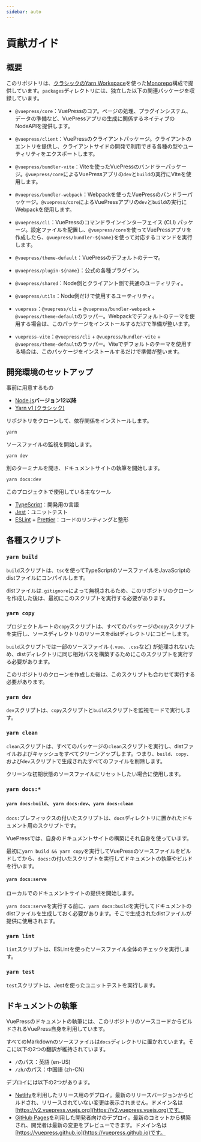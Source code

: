 ```yaml
---
sidebar: auto
---
```


# 貢献ガイド

## 概要

このリポジトリは、[クラシックのYarn Workspace](https://classic.yarnpkg.com/en/docs/workspaces)を使った[Monorepo](https://en.wikipedia.org/wiki/Monorepo)構成で提供しています。`packages`ディレクトリには、独立した以下の関連パッケージを収録しています。

- `@vuepress/core`：VuePressのコア。ページの処理、プラグインシステム、データの準備など、VuePressアプリの生成に関係するネイティブのNodeAPIを提供します。

- `@vuepress/client`：VuePressのクライアントパッケージ。クライアントのエントリを提供し、クライアントサイドの開発で利用できる各種の型やユーティリティをエクスポートします。

- `@vuepress/bundler-vite`：Viteを使ったVuePressのバンドラーパッケージ。`@vuepress/core`によるVuePressアプリの`dev`と`build`の実行にViteを使用します。

- `@vuepress/bundler-webpack`：Webpackを使ったVuePressのバンドラーパッケージ。`@vuepress/core`によるVuePressアプリの`dev`と`build`の実行にWebpackを使用します。

- `@vuepress/cli`：VuePressのコマンドラインインターフェイス (CLI) パッケージ。設定ファイルを配置し、`@vuepress/core`を使ってVuePressアプリを作成したら、`@vuepress/bundler-${name}`を使って対応するコマンドを実行します。

- `@vuepress/theme-default`：VuePressのデフォルトのテーマ。

- `@vuepress/plugin-${name}`：公式の各種プラグイン。

- `@vuepress/shared`：Node側とクライアント側で共通のユーティリティ。

- `@vuepress/utils`：Node側だけで使用するユーティリティ。

- `vuepress`：`@vuepress/cli` + `@vuepress/bundler-webpack` + `@vuepress/theme-default`のラッパー。Webpackでデフォルトのテーマを使用する場合は、このパッケージをインストールするだけで準備が整います。

- `vuepress-vite`：`@vuepress/cli` + `@vuepress/bundler-vite` + `@vuepress/theme-default`のラッパー。Viteでデフォルトのテーマを使用する場合は、このパッケージをインストールするだけで準備が整います。

## 開発環境のセットアップ

事前に用意するもの

- [Node.js](http://nodejs.org)**バージョン12以降**
- [Yarn v1 (クラシック)](https://classic.yarnpkg.com/en/docs/install)

リポジトリをクローンして、依存関係をインストールします。

```bash
yarn
```

ソースファイルの監視を開始します。

```bash
yarn dev
```

別のターミナルを開き、ドキュメントサイトの執筆を開始します。

```bash
yarn docs:dev
```

このプロジェクトで使用している主なツール

- [TypeScript](https://www.typescriptlang.org/)：開発用の言語
- [Jest](https://jestjs.io/)：ユニットテスト
- [ESLint](https://eslint.org/) + [Prettier](https://prettier.io/)：コードのリンティングと整形

## 各種スクリプト

### `yarn build`

`build`スクリプトは、`tsc`を使ってTypeScriptのソースファイルをJavaScriptのdistファイルにコンパイルします。

distファイルは`.gitignore`によって無視されるため、このリポジトリのクローンを作成した後は、最初にこのスクリプトを実行する必要があります。

### `yarn copy`

プロジェクトルートの`copy`スクリプトは、すべてのパッケージの`copy`スクリプトを実行し、ソースディレクトリのリソースをdistディレクトリにコピーします。

`build`スクリプトでは一部のソースファイル (`.vue`、`.css`など) が処理されないため、distディレクトリに同じ相対パスを構築するためにこのスクリプトを実行する必要があります。

このリポジトリのクローンを作成した後は、このスクリプトも合わせて実行する必要があります。

### `yarn dev`

`dev`スクリプトは、`copy`スクリプトと`build`スクリプトを監視モードで実行します。

### `yarn clean`

`clean`スクリプトは、すべてのパッケージの`clean`スクリプトを実行し、distファイルおよびキャッシュをすべてクリーンアップします。つまり、`build`、`copy`、および`dev`スクリプトで生成されたすべてのファイルを削除します。

クリーンな初期状態のソースファイルにリセットしたい場合に使用します。

### `yarn docs:*`

#### `yarn docs:build`、 `yarn docs:dev`、`yarn docs:clean`

`docs:`プレフィックスの付いたスクリプトは、`docs`ディレクトリに置かれたドキュメント用のスクリプトです。

VuePressでは、自身のドキュメントサイトの構築にそれ自身を使っています。

最初に`yarn build && yarn copy`を実行してVuePressのソースファイルをビルドしてから、`docs:`の付いたスクリプトを実行してドキュメントの執筆やビルドを行います。

#### `yarn docs:serve`

ローカルでのドキュメントサイトの提供を開始します。

`yarn docs:serve`を実行する前に、`yarn docs:build`を実行してドキュメントのdistファイルを生成しておく必要があります。そこで生成されたdistファイルが提供に使用されます。

### `yarn lint`

`lint`スクリプトは、ESLintを使ったソースファイル全体のチェックを実行します。

### `yarn test`

`test`スクリプトは、Jestを使ったユニットテストを実行します。

## ドキュメントの執筆

VuePressのドキュメントの執筆には、このリポジトリのソースコードからビルドされるVuePress自身を利用しています。

すべてのMarkdownのソースファイルは`docs`ディレクトリに置かれています。そこに以下の2つの翻訳が維持されています。

- `/`のパス：英語 (en-US)
- `/zh/`のパス：中国語 (zh-CN)

デプロイには以下の2つがあります。

- [Netlify](https://www.netlify.com)を利用したリリース用のデプロイ。最新のリリースバージョンからビルドされ、リリースされていない変更は表示されません。ドメイン名は[https://v2.vuepress.vuejs.org](https://v2.vuepress.vuejs.org)です。
- [GitHub Pages](https://pages.github.com)を利用した開発者向けのデプロイ。最新のコミットから構築され、開発者は最新の変更をプレビューできます。ドメイン名は[https://vuepress.github.io](https://vuepress.github.io)です。
